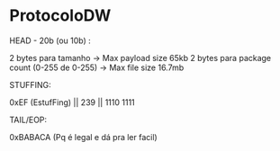 # ProtocoloDW

HEAD -  20b (ou 10b) :

2 bytes para tamanho -> Max payload size 65kb
2 bytes para package count (0-255 de 0-255) -> Max file size 16.7mb 

STUFFING: 

0xEF (EstufFing) || 239 || 1110 1111

TAIL/EOP:

0xBABACA (Pq é legal e dá pra ler facil)